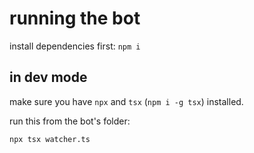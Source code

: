 # running the bot

install dependencies first: `npm i`

## in dev mode
make sure you have `npx` and `tsx` (`npm i -g tsx`) installed.

run this from the bot's folder:

```shell
npx tsx watcher.ts
```
